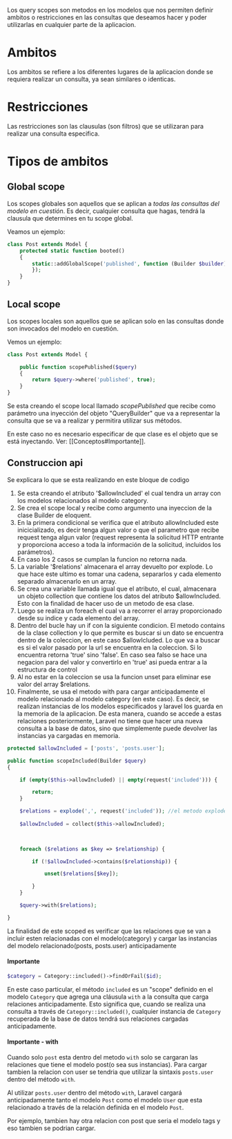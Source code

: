 Los query scopes son metodos en los modelos que nos permiten definir ambitos o restricciones en las consultas que deseamos hacer y poder utilizarlas en cualquier parte de la aplicacion.

# Ambitos
Los ambitos se refiere a los diferentes lugares de la aplicacion donde se requiera realizar un consulta, ya sean similares o identicas.

# Restricciones
Las restricciones son las clausulas (son filtros) que se utilizaran para realizar una consulta especifica.

# Tipos de ambitos

## Global scope
Los scopes globales son aquellos que se aplican a *todas las consultas del modelo en cuestión*. Es decir, cualquier consulta que hagas, tendrá la clausula que determines en tu scope global.

Veamos un ejemplo:

```PHP
class Post extends Model { 
	protected static function booted() 
	{ 
		static::addGlobalScope('published', function (Builder $builder) { $builder->where('published', true); 
		}); 
	} 
}
```
## Local scope
Los scopes locales son aquellos que se aplican solo en las consultas donde son invocados del modelo en cuestión.

Vemos un ejemplo:

```PHP
class Post extends Model { 

	public function scopePublished($query) 
	{ 
		return $query->where('published', true); 
	} 
}
```
Se esta creando el scope local llamado *scopePublished* que recibe como parámetro una inyección del objeto "QueryBuilder" que va a representar la consulta que se va a realizar y permitira utilizar sus métodos.

En este caso no es necesario especificar de que clase es el objeto que se está inyectando. Ver: [[Conceptos#Importante]].

## Construccion api

Se explicara lo que se esta realizando en este bloque de codigo

1.  Se esta creando el atributo '$allowIncluded' el cual tendra un array con los modelos relacionados al modelo category.
2.  Se crea el scope local y recibe como argumento una inyeccion de la clase Builder de eloquent.
3.  En la primera condicional se verifica que el atributo allowIncluded este inicicializado, es decir tenga algun valor o que el parametro que recibe request tenga algun valor (request representa la solicitud HTTP entrante y proporciona acceso a toda la información de la solicitud, incluidos los parámetros).
4. En caso los 2 casos se cumplan la funcion no retorna nada.
5. La variable '$relations' almacenara el array devuelto por explode. Lo que hace este ultimo es tomar una cadena, separarlos y cada elemento separado almacenarlo en un array.
6. Se crea una variable llamada igual que el atributo, el cual, almacenara un objeto collection que contiene los datos del atributo $allowIncluded. Esto con la finalidad de hacer uso de un metodo de esa clase.
7. Luego se realiza un foreach el cual va a recorrer el array proporcionado desde su indice y cada elemento del array.
8. Dentro del bucle hay un if con la siguiente condicion. El metodo contains de la clase collection y lo que permite es buscar si un dato se encuentra dentro de la coleccion, en este caso $allowIcluded. Lo que va a buscar es si el valor pasado por la url se encuentra en la coleccion. Si lo encuentra retorna 'true' sino 'false'.  En caso sea falso se hace una negacion para del valor y convertirlo en 'true' asi pueda entrar a la estructura de control
9. Al no estar en la coleccion se usa la funcion unset para eliminar ese valor del array $relations.
10.  Finalmente, se usa el metodo with para cargar anticipadamente el modelo relacionado al modelo category (en este caso). Es decir, se realizan instancias de los modelos especificados y laravel los guarda en la memoria de la aplicacion. De esta manera, cuando se accede a estas relaciones posteriormente, Laravel no tiene que hacer una nueva consulta a la base de datos, sino que simplemente puede devolver las instancias ya cargadas en memoria.
```PHP
protected $allowIncluded = ['posts', 'posts.user'];

public function scopeIncluded(Builder $query)
{

	if (empty($this->allowIncluded) || empty(request('included'))) {

		return;
	}

	$relations = explode(',', request('included')); //el metodo explode separara los valores ingresados en la variable por la "," indicada y los metera en un array como string.
	
	$allowIncluded = collect($this->allowIncluded);

  

	foreach ($relations as $key => $relationship) {

		if (!$allowIncluded->contains($relationship)) {

			unset($relations[$key]);

		}
	}

	$query->with($relations);

}
```
La finalidad de este scoped es verificar que las relaciones que se van a incluir esten relacionadas con el modelo(category) y cargar las instancias del modelo relacionado(posts, posts.user) anticipadamente
#### Importante
```PHP
$category = Category::included()->findOrFail($id);
```
En este caso particular, el método `included` es un "scope" definido en el modelo `Category` que agrega una cláusula `with` a la consulta que carga relaciones anticipadamente. Esto significa que, cuando se realiza una consulta a través de `Category::included()`, cualquier instancia de `Category` recuperada de la base de datos tendrá sus relaciones cargadas anticipadamente.

#### Importante - with
Cuando solo `post` esta dentro del metodo `with` solo se cargaran las relaciones que tiene el modelo post(o sea sus instancias). Para cargar tambien la relacion con user se tendria que utilizar la sintaxis `posts.user` dentro del método `with`.

Al utilizar `posts.user` dentro del método `with`, Laravel cargará anticipadamente tanto el modelo `Post` como el modelo `User` que esta relacionado a través de la relación definida en el modelo `Post`.

Por ejemplo, tambien hay otra relacion con post que seria el modelo tags y eso tambien se podrian cargar.






